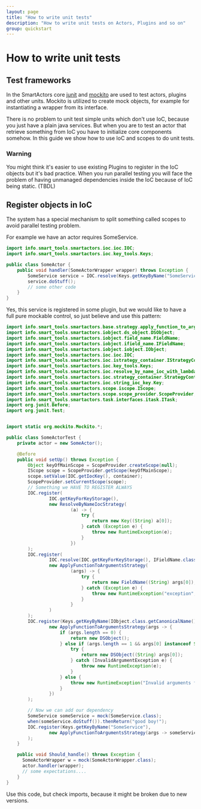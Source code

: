 ```yaml
---
layout: page
title: "How to write unit tests"
description: "How to write unit tests on Actors, Plugins and so on"
group: quickstart
---
```


# How to write unit tests

## Test frameworks

In the SmartActors core [junit](http://junit.org/) and [mockito](http://site.mockito.org/) are used to test actors, plugins and other units. Mockito is utilized to create mock objects, for example for instantiating a wrapper from its interface.

There is no problem to unit test simple units which don't use IoC, because you just have a plain java services. But when you are to test an actor that retrieve something from IoC you have to initialize core components somehow. In this guide we show how to use IoC and scopes to do unit tests.

### Warning

You might think it's easier to use existing Plugins to register in the IoC objects but it's bad practice. When you run parallel testing you will face the problem of having unmanaged dependencies inside the IoC because of IoC being static. (TBDL)

## Register objects in IoC

The system has a special mechanism to split something called scopes to avoid parallel testing problem.

For example we have an actor requires SomeService.

```java
import info.smart_tools.smartactors.ioc.ioc.IOC;
import info.smart_tools.smartactors.ioc.key_tools.Keys;

public class SomeActor {
    public void handler(SomeActorWrapper wrapper) throws Exception {
        SomeService service = IOC.resolve(Keys.getKeyByName("SomeService"));
        service.doStuff();
        // some other code
    }
}
```

Yes, this service is registered in some plugin, but we would like to have a full pure mockable control, so just believe and use this pattern:

```java
import info.smart_tools.smartactors.base.strategy.apply_function_to_arguments.ApplyFunctionToArgumentsStrategy;
import info.smart_tools.smartactors.iobject.ds_object.DSObject;
import info.smart_tools.smartactors.iobject.field_name.FieldName;
import info.smart_tools.smartactors.iobject.ifield_name.IFieldName;
import info.smart_tools.smartactors.iobject.iobject.IObject;
import info.smart_tools.smartactors.ioc.ioc.IOC;
import info.smart_tools.smartactors.ioc.istrategy_container.IStrategyContainer;
import info.smart_tools.smartactors.ioc.key_tools.Keys;
import info.smart_tools.smartactors.ioc.resolve_by_name_ioc_with_lambda_strategy.ResolveByNameIocStrategy;
import info.smart_tools.smartactors.ioc.strategy_container.StrategyContainer;
import info.smart_tools.smartactors.ioc.string_ioc_key.Key;
import info.smart_tools.smartactors.scope.iscope.IScope;
import info.smart_tools.smartactors.scope.scope_provider.ScopeProvider;
import info.smart_tools.smartactors.task.interfaces.itask.ITask;
import org.junit.Before;
import org.junit.Test;


import static org.mockito.Mockito.*;

public class SomeActorTest {
    private actor = new SomeActor();

    @Before
    public void setUp() throws Exception {
        Object keyOfMainScope = ScopeProvider.createScope(null);
        IScope scope = ScopeProvider.getScope(keyOfMainScope);
        scope.setValue(IOC.getIocKey(), container);
        ScopeProvider.setCurrentScope(scope);
        // Something we HAVE TO REGISTER ALWAYS
        IOC.register(
                IOC.getKeyForKeyStorage(),
                new ResolveByNameIocStrategy(
                        (a) -> {
                            try {
                                return new Key((String) a[0]);
                            } catch (Exception e) {
                                throw new RuntimeException(e);
                            }
                        })
        );
        IOC.register(
                IOC.resolve(IOC.getKeyForKeyStorage(), IFieldName.class.getCanonicalName()),
                new ApplyFunctionToArgumentsStrategy(
                        (args) -> {
                            try {
                                return new FieldName((String) args[0]);
                            } catch (Exception e) {
                                throw new RuntimeException("exception", e);
                            }
                        }
                )
        );
        IOC.register(Keys.getKeyByName(IObject.class.getCanonicalName()),
                new ApplyFunctionToArgumentsStrategy(args -> {
                    if (args.length == 0) {
                        return new DSObject();
                    } else if (args.length == 1 && args[0] instanceof String) {
                        try {
                            return new DSObject((String) args[0]);
                        } catch (InvalidArgumentException e) {
                            throw new RuntimeException(e);
                        }
                    } else {
                        throw new RuntimeException("Invalid arguments for IObject creation.");
                    }
                })
        );

        // Now we can add our dependency
        SomeService someService = mock(SomeService.class);
        when(someService.doStuff()).thenReturn("good boy!");
        IOC.register(Keys.getKeyByName("SomeService"),
                new ApplyFunctionToArgumentsStrategy(args -> someService)
        );
    }

    public void Should_handle() throws Exception {
      SomeActorWrapper w = mock(SomeActorWrapper.class);
      actor.handler(wrapper);
      // some expectations....
    }
}
```

Use this code, but check imports, because it might be broken due to new versions.
